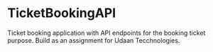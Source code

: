 # TicketBookingAPI
Ticket booking application with API endpoints for the booking ticket purpose. Build as an assignment for Udaan Tecchnologies.
